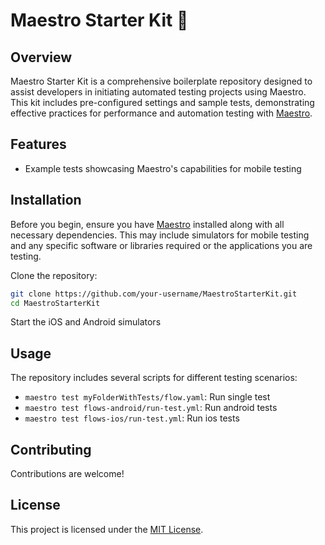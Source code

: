# Maestro Starter Kit 📱

## Overview

Maestro Starter Kit is a comprehensive boilerplate repository designed to assist developers in initiating automated testing projects using Maestro. This kit includes pre-configured settings and sample tests, demonstrating effective practices for performance and automation testing with [Maestro](https://maestro.mobile.dev/).

## Features

- Example tests showcasing Maestro's capabilities for mobile testing

## Installation

Before you begin, ensure you have [Maestro](https://maestro.mobile.dev/getting-started/installing-maestro) installed along with all necessary dependencies. This may include simulators for mobile testing and any specific software or libraries required or the applications you are testing.

Clone the repository:

```bash
git clone https://github.com/your-username/MaestroStarterKit.git
cd MaestroStarterKit
```

Start the iOS and Android simulators

## Usage

The repository includes several scripts for different testing scenarios:

- `maestro test myFolderWithTests/flow.yaml`: Run single test
- `maestro test flows-android/run-test.yml`: Run android tests
- `maestro test flows-ios/run-test.yml`: Run ios tests

## Contributing

Contributions are welcome!

## License

This project is licensed under the [MIT License](LICENSE).
